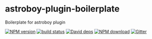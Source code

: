 # astroboy-plugin-boilerplate

Boilerplate for astroboy plugin

[![NPM version][npm-image]][npm-url]
[![build status][travis-image]][travis-url]
[![David deps][david-image]][david-url]
[![NPM download][download-image]][download-url]
[![Gitter][gitter-image]][gitter-url]

[npm-image]: https://img.shields.io/npm/v/astroboy-boilerplate-plugin.svg?style=flat-square
[npm-url]: https://npmjs.org/package/astroboy-boilerplate-plugin
[travis-image]: https://img.shields.io/travis/astroboy-lab/astroboy-boilerplate-plugin.svg?style=flat-square
[travis-url]: https://travis-ci.org/astroboy-lab/astroboy-boilerplate-plugin
[david-image]: https://img.shields.io/david/astroboy-lab/astroboy-boilerplate-plugin.svg?style=flat-square
[david-url]: https://david-dm.org/astroboy-lab/astroboy-boilerplate-plugin
[download-image]: https://img.shields.io/npm/dm/astroboy-boilerplate-plugin.svg?style=flat-square
[download-url]: https://npmjs.org/package/astroboy-boilerplate-plugin
[gitter-image]: https://img.shields.io/gitter/room/astroboy-lab/astroboy-boilerplate-plugin.svg?style=flat-square
[gitter-url]: https://gitter.im/astroboy-lab/astroboy-boilerplate-plugin